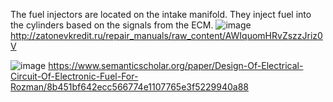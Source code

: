 The fuel injectors are located on the intake manifold. They inject fuel into the cylinders based on the signals from the ECM.
![image](https://github.com/nmi246/automotive/assets/42329930/a1e4d354-42f9-493e-9f34-6314ea3f82dd)
http://zatonevkredit.ru/repair_manuals/raw_content/AWIquomHRvZszzJriz0V



![image](https://github.com/nmi246/automotive/assets/42329930/c1a3a838-de12-49de-86ec-5c22c5080605)
https://www.semanticscholar.org/paper/Design-Of-Electrical-Circuit-Of-Electronic-Fuel-For-Rozman/8b451bf642ecc566774e1107765e3f5229940a88
